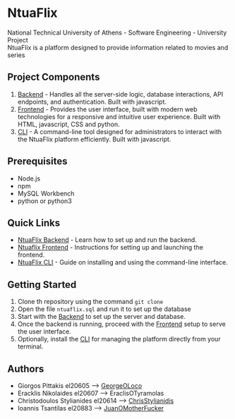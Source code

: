 # **NtuaFlix**
National Technical University of Athens - Software Engineering - University Project  
NtuaFlix is a platform designed to provide information related to movies and series

## **Project Components**
1. [Backend](https://github.com/ntua/softeng23-30/blob/main/backend/README.md) - Handles all the server-side logic, database interactions, API endpoints, and authentication. Built with javascript.
2. [Frontend](https://github.com/ntua/softeng23-30/blob/main/frontend/README.md) - Provides the user interface, built with modern web technologies for a responsive and intuitive user experience. Built with HTML, javascript, CSS and python.
3. [CLI](https://github.com/ntua/softeng23-30/blob/main/cli-client/README.md) - A command-line tool designed for administrators to interact with the NtuaFlix platform efficiently. Built with javascript.

## **Prerequisites**
- Node.js
- npm
- MySQL Workbench
- python or python3

## **Quick Links**
- [NtuaFlix Backend](https://github.com/ntua/softeng23-30/blob/main/backend/README.md) - Learn how to set up and run the backend.
- [Ntuaflix Frontend](https://github.com/ntua/softeng23-30/blob/main/frontend/README.md) - Instructions for setting up and launching the frontend.
- [NtuaFlix CLI](https://github.com/ntua/softeng23-30/blob/main/cli-client/README.md) - Guide on installing and using the command-line interface.

## **Getting Started**
1. Clone th repository using the command ``` git clone ```
2. Open the file ``` ntuaflix.sql ``` and run it to set up the database 
3. Start with the [Backend](https://github.com/ntua/softeng23-30/blob/main/backend/README.md) to set up the server and database.
4. Once the backend is running, proceed with the [Frontend](https://github.com/ntua/softeng23-30/blob/main/frontend/README.md) setup to serve the user interface.
5. Optionally, install the [CLI](https://github.com/ntua/softeng23-30/blob/main/cli-client/README.md) for managing the platform directly from your terminal.

## Authors
+ Giorgos Pittakis el20605 --> [GeorgeOLoco](https://github.com/GeorgeOLoco)
+ Eracklis Nikolaides el20607 --> EraclisOTyramolas
+ Christodoulos Stylianides el20614 --> [ChrisStylianidis](https://github.com/ChrisStylianidis)
+ Ioannis Tsantilas el20883 --> [JuanOMotherFucker](https://github.com/JuanTsa)  
